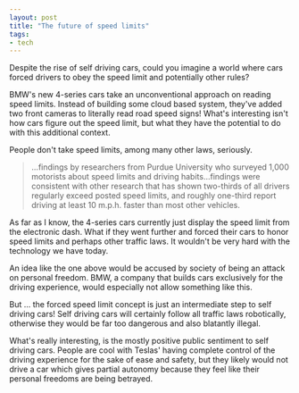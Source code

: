 ```yaml
---
layout: post
title: "The future of speed limits"
tags:
- tech
---
```


Despite the rise of self driving cars, could you imagine a world where cars forced drivers to obey the speed limit and potentially other rules?

BMW's new 4-series cars take an unconventional approach on reading speed limits. Instead of building some cloud based system, they've added two front cameras to literally read road speed signs! What's interesting isn't how cars figure out the speed limit, but what they have the potential to do with this additional context.

People don't take speed limits, among many other laws, seriously.

> ...findings by researchers from Purdue University who surveyed 1,000 motorists about speed limits and driving habits...findings were consistent with other research that has shown two-thirds of all drivers regularly exceed posted speed limits, and roughly one-third report driving at least 10 m.p.h. faster than most other vehicles.

As far as I know, the 4-series cars currently just display the speed limit from the electronic dash. What if they went further and forced their cars to honor speed limits and perhaps other traffic laws. It wouldn't be very hard with the technology we have today.

An idea like the one above would be accused by society of being an attack on personal freedom. BMW, a company that builds cars exclusively for the driving experience, would especially not allow something like this.

But ... the forced speed limit concept is just an intermediate step to self driving cars! Self driving cars will certainly follow all traffic laws robotically, otherwise they would be far too dangerous and also blatantly illegal.

What's really interesting, is the mostly positive public sentiment to self driving cars. People are cool with Teslas' having complete control of the driving experience for the sake of ease and safety, but they likely would not drive a car which gives partial autonomy because they feel like their personal freedoms are being betrayed.
